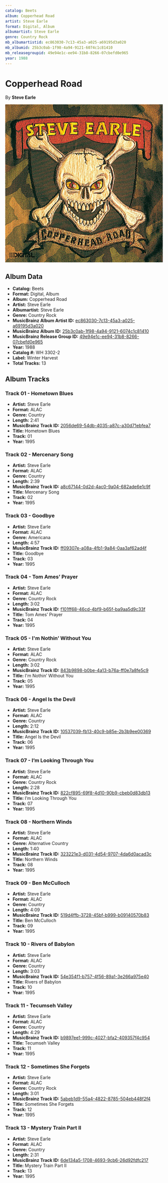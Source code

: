 ```yaml
---
catalog: Beets
album: Copperhead Road
artist: Steve Earle
format: Digital, Album
albumartist: Steve Earle
genre: Country Rock
mb_albumartistid: ec863030-7c13-45a3-a025-a69195d3a020
mb_albumid: 25b3c0ab-1f98-4a94-9121-6074c1c81410
mb_releasegroupid: 49e94e1c-ee94-31b8-8266-07cbefd0e965
year: 1988
---
```


# Copperhead Road

By **Steve Earle**

![](../../assets/beetscovers/Steve_Earle-Copperhead_Road.jpg)

## Album Data

- **Catalog:** Beets
- **Format:** Digital, Album
- **Album:** Copperhead Road
- **Artist:** Steve Earle
- **Albumartist:** Steve Earle
- **Genre:** Country Rock
- **MusicBrainz Album Artist ID:** [ec863030-7c13-45a3-a025-a69195d3a020](https://musicbrainz.org/artist/ec863030-7c13-45a3-a025-a69195d3a020)
- **MusicBrainz Album ID:** [25b3c0ab-1f98-4a94-9121-6074c1c81410](https://musicbrainz.org/release/25b3c0ab-1f98-4a94-9121-6074c1c81410)
- **MusicBrainz Release Group ID:** [49e94e1c-ee94-31b8-8266-07cbefd0e965](https://musicbrainz.org/release-group/49e94e1c-ee94-31b8-8266-07cbefd0e965)
- **Year:** 1988
- **Catalog #:** WH 3302-2
- **Label:** Winter Harvest
- **Total Tracks:** 13

## Album Tracks

### Track 01 - Hometown Blues

- **Artist:** Steve Earle
- **Format:** ALAC
- **Genre:** Country
- **Length:** 2:41
- **MusicBrainz Track ID:** [2056de69-54db-4035-a87c-a30d71ebfea7](https://musicbrainz.org/recording/2056de69-54db-4035-a87c-a30d71ebfea7)
- **Title:** Hometown Blues
- **Track:** 01
- **Year:** 1995

### Track 02 - Mercenary Song

- **Artist:** Steve Earle
- **Format:** ALAC
- **Genre:** Country
- **Length:** 2:39
- **MusicBrainz Track ID:** [a8c67144-0d2d-4ac0-9a04-682ade6e1c9f](https://musicbrainz.org/recording/a8c67144-0d2d-4ac0-9a04-682ade6e1c9f)
- **Title:** Mercenary Song
- **Track:** 02
- **Year:** 1995

### Track 03 - Goodbye

- **Artist:** Steve Earle
- **Format:** ALAC
- **Genre:** Americana
- **Length:** 4:57
- **MusicBrainz Track ID:** [ff09307e-a08a-4fb1-9a84-0aa3af62ad4f](https://musicbrainz.org/recording/ff09307e-a08a-4fb1-9a84-0aa3af62ad4f)
- **Title:** Goodbye
- **Track:** 03
- **Year:** 1995

### Track 04 - Tom Ames’ Prayer

- **Artist:** Steve Earle
- **Format:** ALAC
- **Genre:** Country Rock
- **Length:** 3:02
- **MusicBrainz Track ID:** [f101ff68-46cd-4bf9-b65f-ba9aa5d9c33f](https://musicbrainz.org/recording/f101ff68-46cd-4bf9-b65f-ba9aa5d9c33f)
- **Title:** Tom Ames’ Prayer
- **Track:** 04
- **Year:** 1995

### Track 05 - I'm Nothin’ Without You

- **Artist:** Steve Earle
- **Format:** ALAC
- **Genre:** Country Rock
- **Length:** 3:02
- **MusicBrainz Track ID:** [843b9898-b0be-4a13-b76a-ff0e7a8fe5c9](https://musicbrainz.org/recording/843b9898-b0be-4a13-b76a-ff0e7a8fe5c9)
- **Title:** I'm Nothin’ Without You
- **Track:** 05
- **Year:** 1995

### Track 06 - Angel Is the Devil

- **Artist:** Steve Earle
- **Format:** ALAC
- **Genre:** Country
- **Length:** 2:12
- **MusicBrainz Track ID:** [10537039-fb13-40c9-b85e-2b3b9ee00369](https://musicbrainz.org/recording/10537039-fb13-40c9-b85e-2b3b9ee00369)
- **Title:** Angel Is the Devil
- **Track:** 06
- **Year:** 1995

### Track 07 - I’m Looking Through You

- **Artist:** Steve Earle
- **Format:** ALAC
- **Genre:** Country Rock
- **Length:** 2:28
- **MusicBrainz Track ID:** [822cf895-69f8-4d10-90b9-cbeb0d83db13](https://musicbrainz.org/recording/822cf895-69f8-4d10-90b9-cbeb0d83db13)
- **Title:** I’m Looking Through You
- **Track:** 07
- **Year:** 1995

### Track 08 - Northern Winds

- **Artist:** Steve Earle
- **Format:** ALAC
- **Genre:** Alternative Country
- **Length:** 1:40
- **MusicBrainz Track ID:** [323221e3-d031-4d54-9707-4da6d0acad3c](https://musicbrainz.org/recording/323221e3-d031-4d54-9707-4da6d0acad3c)
- **Title:** Northern Winds
- **Track:** 08
- **Year:** 1995

### Track 09 - Ben McCulloch

- **Artist:** Steve Earle
- **Format:** ALAC
- **Genre:** Country
- **Length:** 4:09
- **MusicBrainz Track ID:** [519d4ffb-3728-45bf-b999-b09140570b83](https://musicbrainz.org/recording/519d4ffb-3728-45bf-b999-b09140570b83)
- **Title:** Ben McCulloch
- **Track:** 09
- **Year:** 1995

### Track 10 - Rivers of Babylon

- **Artist:** Steve Earle
- **Format:** ALAC
- **Genre:** Country
- **Length:** 3:03
- **MusicBrainz Track ID:** [54e354f1-b757-4f56-89a1-3e266a975e40](https://musicbrainz.org/recording/54e354f1-b757-4f56-89a1-3e266a975e40)
- **Title:** Rivers of Babylon
- **Track:** 10
- **Year:** 1995

### Track 11 - Tecumseh Valley

- **Artist:** Steve Earle
- **Format:** ALAC
- **Genre:** Country
- **Length:** 4:29
- **MusicBrainz Track ID:** [b9897ee1-999c-4027-bfa2-409357f4c954](https://musicbrainz.org/recording/b9897ee1-999c-4027-bfa2-409357f4c954)
- **Title:** Tecumseh Valley
- **Track:** 11
- **Year:** 1995

### Track 12 - Sometimes She Forgets

- **Artist:** Steve Earle
- **Format:** ALAC
- **Genre:** Country Rock
- **Length:** 3:01
- **MusicBrainz Track ID:** [5abeb1d9-55a4-4822-8785-504eb448f2f4](https://musicbrainz.org/recording/5abeb1d9-55a4-4822-8785-504eb448f2f4)
- **Title:** Sometimes She Forgets
- **Track:** 12
- **Year:** 1995

### Track 13 - Mystery Train Part II

- **Artist:** Steve Earle
- **Format:** ALAC
- **Genre:** Country
- **Length:** 2:31
- **MusicBrainz Track ID:** [6de134a5-1708-4693-9cb6-26d92fdfc217](https://musicbrainz.org/recording/6de134a5-1708-4693-9cb6-26d92fdfc217)
- **Title:** Mystery Train Part II
- **Track:** 13
- **Year:** 1995

